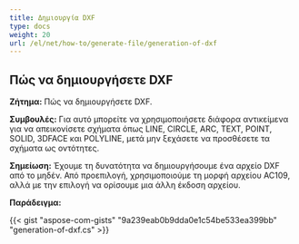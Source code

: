 ```yaml
---
title: Δημιουργία DXF
type: docs
weight: 20
url: /el/net/how-to/generate-file/generation-of-dxf
---
```


## **Πώς να δημιουργήσετε DXF**

**Ζήτημα:** Πώς να δημιουργήσετε DXF.

**Συμβουλές:** Για αυτό μπορείτε να χρησιμοποιήσετε διάφορα αντικείμενα για να απεικονίσετε σχήματα όπως LINE, CIRCLE, ARC, TEXT, POINT, SOLID, 3DFACE και POLYLINE, μετά μην ξεχάσετε να προσθέσετε τα σχήματα ως οντότητες.

**Σημείωση:** Έχουμε τη δυνατότητα να δημιουργήσουμε ένα αρχείο DXF από το μηδέν.
Από προεπιλογή, χρησιμοποιούμε τη μορφή αρχείου AC109, αλλά με την επιλογή να ορίσουμε μια άλλη έκδοση αρχείου.

**Παράδειγμα:**

{{< gist "aspose-com-gists" "9a239eab0b9dda0e1c54be533ea399bb" "generation-of-dxf.cs" >}}
